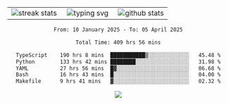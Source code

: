 <div align="center">
  <table style="border: none;" border="0" cellspacing="0" cellpadding="0">
    <tr>
      <td align="center" width="33%">
        <img src="https://github-readme-streak-stats.herokuapp.com/?user=kurtismassey&theme=tokyonight&hide_border=true" alt="streak stats" />
      </td>
      <td align="center" width="33%">
        <img src="https://readme-typing-svg.herokuapp.com/?font=Fira+Code&weight=600&size=15&duration=4000&pause=1000&color=00FF00&center=true&vCenter=true&random=false&width=150&lines=Hey%2C+I%27m+Kurtis!" alt="typing svg" />
      </td>
      <td align="center" width="33%">
        <img src="https://github-readme-stats.vercel.app/api?username=kurtismassey&show_icons=true&theme=tokyonight&hide_title=true" alt="github stats" />
      </td>
    </tr>
  </table>
</div>
<div align="center">

<!--START_SECTION:waka-->

```txt
From: 10 January 2025 - To: 05 April 2025

Total Time: 409 hrs 56 mins

TypeScript    190 hrs 8 mins  ███████████▒░░░░░░░░░░░░░   45.48 %
Python        133 hrs 42 mins ████████░░░░░░░░░░░░░░░░░   31.98 %
YAML          27 hrs 56 mins  █▓░░░░░░░░░░░░░░░░░░░░░░░   06.68 %
Bash          16 hrs 43 mins  █░░░░░░░░░░░░░░░░░░░░░░░░   04.00 %
Makefile      9 hrs 41 mins   ▓░░░░░░░░░░░░░░░░░░░░░░░░   02.32 %
```

<!--END_SECTION:waka-->

  <img src="https://github-readme-activity-graph.vercel.app/graph?username=kurtismassey&theme=tokyo-night&hide_border=true&custom_title=Contribution%20Graph" />

</div>